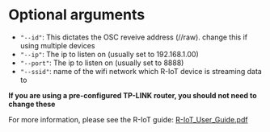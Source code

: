 # Optional arguments

- `"--id"`: This dictates the OSC reveive address (/<id>/raw). change this if using multiple devices
- `"--ip"`: The ip to listen on (usually set to 192.168.1.00)
- `"--port"`: The ip to listen on (usually set to 8888)
- `"--ssid"`: name of the wifi network which R-IoT device is streaming data to

**If you are using a pre-configured TP-LINK router, you should not need to change these**

For more information, please see the R-IoT guide:
[R-IoT_User_Guide.pdf](http://www.bitalino.com/docs/R-IoT_User_Guide.pdf)



